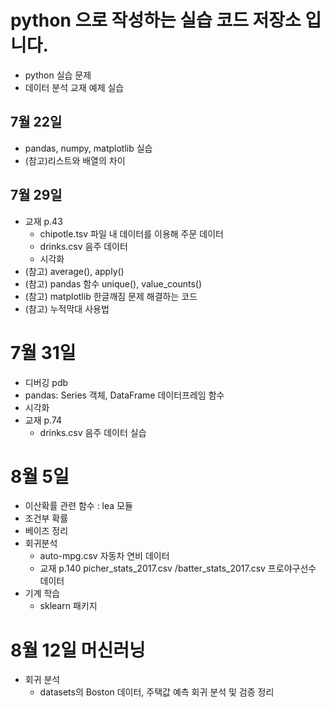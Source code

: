 # python 으로 작성하는 실습 코드 저장소 입니다.
- python 실습 문제
- 데이터 분석 교재 예제 실습

## 7월 22일
- pandas, numpy, matplotlib 실습
- (참고)리스트와 배열의 차이


## 7월 29일
- 교재 p.43 
  - chipotle.tsv 파일 내 데이터를 이용해 주문 데이터 
  - drinks.csv 음주 데이터 
  - 시각화
- (참고) average(), apply()
- (참고) pandas 함수 unique(), value_counts()
- (참고) matplotlib 한글깨짐 문제 해결하는 코드
- (참고) 누적막대 사용법

# 7월 31일
- 디버깅 pdb
- pandas: Series 객체, DataFrame 데이터프레임 함수
- 시각화
- 교재 p.74
  - drinks.csv 음주 데이터 실습

# 8월 5일
- 이산확률 관련 함수 : lea 모듈
- 조건부 확률
- 베이즈 정리
- 회귀분석
  - auto-mpg.csv 자동차 연비 데이터
  - 교재 p.140 picher_stats_2017.csv /batter_stats_2017.csv 프로야구선수 데이터
- 기계 학습 
  - sklearn 패키지
  
# 8월 12일 머신러닝
- 회귀 분석
  - datasets의 Boston 데이터, 주택값 예측
    회귀 분석 및 검증 정리



